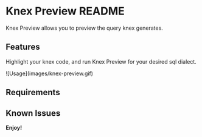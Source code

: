 # Knex Preview README

Knex Preview allows you to preview the query knex generates.
## Features

Highlight your knex code, and run Knex Preview for your desired sql dialect.

\!\[Usage\]\(images/knex-preview.gif\)

## Requirements

## Known Issues

**Enjoy!**
